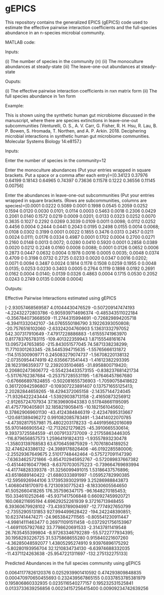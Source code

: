 # gEPICS
This repository contains the generalized EPICS (gEPICS) code used to estimate the effective pairwise interaction coefficients and the full-species abundance in an n-species microbial community. 

MATLAB code:

Inputs:

(i) The number of species in the community (n)
(ii) The monoculture abundances at steady-state
(iii) The leave-one-out abundances at steady-state

Ouputs:

(i) The effective pairwise interaction coefficients in nxn matrix form
(ii) The full species abundance in 1xn form

Example:

This is shown using the synthetic human gut microbiome discussed in the manuscript, where there are species extinctions in leave-one-out subcommunities (Venturelli, O. S., A. V. Carr, G. Fisher, R. H. Hsu, R. Lau, B. P. Bowen, S. Hromada, T. Northen, and A. P. Arkin. 2018. Deciphering microbial interactions in synthetic human gut microbiome communities. Molecular Systems Biology 14:e8157.)

Inputs:

Enter the number of species in the community=12

Enter the monoculture abundances 
(Put your entries wrapped in square brackets. 
Put a space or a comma after each entry)=[0.34123 0.37976 0.64199 0.18143 0.64965 0.74397 0.73636 0.11578 0.1222 0.36556 0.11145 0.00756]

Enter the abundances in leave-one-out subcommunities 
(Put your entries wrapped in square brackets. 
(Rows are subcommunities, columns are species)=[0.0001 0.0222 0.5089 0.0001 0.1998 0.0545 0.2059 0.0252 0.1594 0.0120 0.0030 0.0101;
0.0114 0.0003 0.5463 0.0018 0.2306 0.0429 0.2061 0.0140 0.1572 0.0219 0.0009 0.0201;
0.0133 0.0323 0.0252 0.0070 0.3635 0.1027 0.2292 0.0269 0.3039 0.0109 0.0011 0.0098;
0.0112 0.0252 0.4456 0.0004 0.2444 0.0441 0.2043 0.0195 0.2498 0.0155 0.0014 0.0068;
0.0108 0.0302 0.3199 0.0001 0.0022 0.1855 0.3476 0.0313 0.2457 0.0211 0.0024 0.0111;
0.0176 0.0334 0.4987 0.0001 0.1702 0.0004 0.2700 0.0271 0.2160 0.0148 0.0013 0.0072;
0.0280 0.0410 0.5920 0.0001 0.2858 0.0389 0.0020 0.0212 0.2248 0.0160 0.0008 0.0088;
0.0001 0.0126 0.0652 0.0006 0.2873 0.0447 0.0632 0.0004 0.1978 0.0016 0.0005 0.0035;
0.0048 0.0374 0.4709 0 0.3198 0.0732 0.2725 0.0233 0.0020 0.0347 0.0016 0.0202;
0.0071 0.0094 0.3487 0.0024 0.1814 0.1178 0.1508 0.0259 0.1955 0 0.0048 0.0135;
0.0253 0.0230 0.3403 0.0005 0.2764 0.1119 0.1898 0.0192 0.2691 0.0162 0.0004 0.0140;
0.0139 0.0326 0.4863 0.0004 0.1715 0.0530 0.2052 0.0243 0.2749 0.0135 0.0008 0.0004]

Outputs:

Effective Pairwise Interactions estimated using gEPICS

[-2.93057468569587	4.01044430476529	-0.507209147474193	-4.22432272803786	-0.905939714696374	-0.485343511022184	-0.356784073668509	-11.2744315994691	-0.726829894205718	-6.39411332042107	-34.0765550186790	3.19226393050808;
-20.7576516102060	-2.63324204760903	5.13631332797052	542.307317910649	-7.47917228886883	-1.61555741963970	0.817783765783115	-109.401322359943	1.87155548161674	13.0957247653850	-215.843051577045	74.5871338238299;
11.7710301263345	-28.5445394715635	-1.55765666131872	-114.515300909771	0.245083279074737	-1.56708220138132	-2.07350954474919	42.6356673541443	-1.41612382293395	28.1623196359377	12.2392035104685	-31.8958800719420;
0.206802473606772	-0.554234433573155	-0.838237681421734	-5.51176762387684	-0.253757285531195	-1.67646457867680	-0.676666897824855	-0.502081655736903	-1.70590758418622	0.361720942596807	-0.109307223891407	0.137571655125413;
2.20282844659265	-18.4294372065158	-2.14357144724045	-71.9326422243444	-1.53929038713158	-2.41650873256912	-2.91265724707934	37.1639690943383	0.517848661195095	41.4757790405801	32.1858219058415	-10.1821561045602;
0.378629069601130	-43.4124384846319	-2.42347895313667	-120.681389496272	0.991082085783491	-1.34414022070785	-4.47392817557981	75.4802203178233	-0.449195662016089	55.9701466905542	-12.7132621279825	-45.3910665530614;
9.39373725584559	-41.0079133737009	-2.21755863446305	-116.879656857573	1.25964191824313	-1.93557893230478	-1.35803139768583	63.6706459875929	-1.70761804189252	32.4746243386132	-24.3989178826406	-46.0192285580006;
-2.25529367649675	2.51017748442464	-0.575727091147390	-7.63634625721866	-0.854702945952767	-0.572089837667382	-0.451440160477963	-8.63707030575223	-0.739664769693994	-4.41774828339378	-31.3256099491015	1.53186437576896;
43.6518689140422	-21.6880333891997	-1.05952782990385	-12.5956926944106	3.17395393029199	3.25286988843873	1.40680418170970	6.72130930775243	-8.18330605564650	41.5052660418265	176.357596347175	-96.1648270185453;
150.334610252646	-45.9371417506848	0.660927459920721	160.068211695194	4.69629252261939	9.37216713948455	6.39360679928102	-73.4393789094997	-12.7774927650799	-2.73552905131853	927.994499628422	-194.242248390851;
10.6237414474271	-24.9653842711565	-0.805541230911447	-4.99814111463477	0.269711091511458	-0.0372921756153967	-1.46911057927682	33.7798620691533	-2.31437811419548	26.7635455399804	-8.97263346792289	-55.5722777934395;
30.1958293226725	31.5375868655280	0.915840221607260	-4.36285048592077	1.43805295274910	9.93976896175292	-5.80280193956704	32.1210834734130	-6.63974688332035	-11.4371124263638	-25.9547221311697	-132.275132275133]

Predicted Abundances in the full species community using gEPICS

0.00641177826120376	0.0252939901410592	0.474293809848835	0.000470970650455693	0.232439567865155	0.0337853785381979	0.195806860332935	0.0235116540277157	0.195232531525841	0.0133733639256856	0.00234157256415400	0.00909234742639256
 
